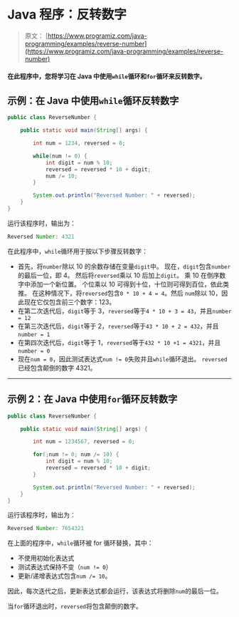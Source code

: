 # Java 程序：反转数字

> 原文： [https://www.programiz.com/java-programming/examples/reverse-number](https://www.programiz.com/java-programming/examples/reverse-number)

#### 在此程序中，您将学习在 Java 中使用`while`循环和`for`循环来反转数字。

## 示例：在 Java 中使用`while`循环反转数字

```java
public class ReverseNumber {

    public static void main(String[] args) {

        int num = 1234, reversed = 0;

        while(num != 0) {
            int digit = num % 10;
            reversed = reversed * 10 + digit;
            num /= 10;
        }

        System.out.println("Reversed Number: " + reversed);
    }
}
```

运行该程序时，输出为：

```java
Reversed Number: 4321
```

在此程序中，`while`循环用于按以下步骤反转数字：

*   首先，将`number`除以 10 的余数存储在变量`digit`中。 现在，`digit`包含`number`的最后一位，即 4。
    然后将`reversed`乘以 10 后加上`digit`。 乘 10 在倒序数字中添加一个新位置。 个位乘以 10 可得到十位，十位则可得到百位，依此类推。 在这种情况下，将`reversed`包含`0 * 10 + 4 = 4`。然后
    `num`除以 10，因此现在它仅包含前三个数字：123。
*   在第二次迭代后，`digit`等于 3，`reversed`等于`4 * 10 + 3 = 43`，并且`number = 12`
*   在第三次迭代后，`digit`等于 2，`reversed`等于`43 * 10 + 2 = 432`，并且`number = 1`
*   在第四次迭代后，`digit`等于 1，`reversed`等于`432 * 10 +1 = 4321`，并且`number = 0`
*   现在`num = 0`，因此测试表达式`num != 0`失败并且`while`循环退出。 `reversed`已经包含颠倒的数字 4321。

* * *

## 示例 2：在 Java 中使用`for`循环反转数字

```java
public class ReverseNumber {

    public static void main(String[] args) {

        int num = 1234567, reversed = 0;

        for(;num != 0; num /= 10) {
            int digit = num % 10;
            reversed = reversed * 10 + digit;
        }

        System.out.println("Reversed Number: " + reversed);
    }
}
```

运行该程序时，输出为：

```java
Reversed Number: 7654321
```

在上面的程序中，`while`循环被 for 循环替换，其中：

*   不使用初始化表达式
*   测试表达式保持不变（`num != 0`）
*   更新/递增表达式包含`num /= 10`。

因此，每次迭代之后，更新表达式都会运行，该表达式将删除`num`的最后一位。

当`for`循环退出时，`reversed`将包含颠倒的数字。